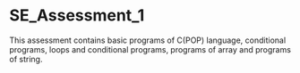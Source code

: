 # SE_Assessment_1
This assessment contains basic programs of C(POP) language, conditional programs, loops and conditional programs, programs of array and programs of string.
